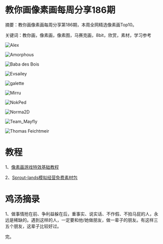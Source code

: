 # 教你画像素画每周分享186期

摘要：教你画像素画每周分享第186期，本周全网精选像素画Top10。

关键词：教你画，像素画，像素图，马赛克画，8bit，欣赏，素材，学习参考

![Alex](https://tva1.sinaimg.cn/large/e6c9d24ely1h2ur31xzcmj20u00u0ah9.jpg)

![Amorphous ](https://tva1.sinaimg.cn/large/e6c9d24ely1h2ur348rfaj21e00u0jsh.jpg)

![Baba des Bois](https://tva1.sinaimg.cn/large/e6c9d24ely1h2ur30b346j20u00u0jza.jpg)

![Evsailey](https://tva1.sinaimg.cn/large/e6c9d24ely1h2ur361vgdj20ls0tcq4t.jpg)

![galette](https://tva1.sinaimg.cn/large/e6c9d24ely1h2ur30zmq1j20u00u0tbn.jpg)

![Mirru](https://tva1.sinaimg.cn/large/e6c9d24ely1h2ur32iohvj212i0l0dis.jpg)

![NokPed](https://tva1.sinaimg.cn/large/e6c9d24ely1h2ur34ryspj20xc0p0ae8.jpg)

![Norma2D](https://tva1.sinaimg.cn/large/e6c9d24ely1h2ur35lm3jj20xc0gowhn.jpg)

![Team_Mayfly](https://tva1.sinaimg.cn/large/e6c9d24ely1h2ur339v6ij20yl0mxdie.jpg)

![Thomas Feichtmeir](https://tva1.sinaimg.cn/large/e6c9d24ely1h2ur33r79cj219f0u0gos.jpg)

# 教程

1、[像素画游戏特效基础教程](https://mp.weixin.qq.com/s/2KlAnM4uTYIWuyqQa33dMQ)

2、[Sprout-lands模拟经营免费素材包](https://mp.weixin.qq.com/s/RDuc6g6zja13TSXtmjZXPw)

# 鸡汤摘录

1、做事情抢在前、争利益躲在后，重事实、说实话、不作假、不拍马屁的人，永远是稀缺的。遇到这样的人，一定要和他/她做朋友，做一辈子的朋友。有这样三五个朋友，这辈子比较好过。

完。
